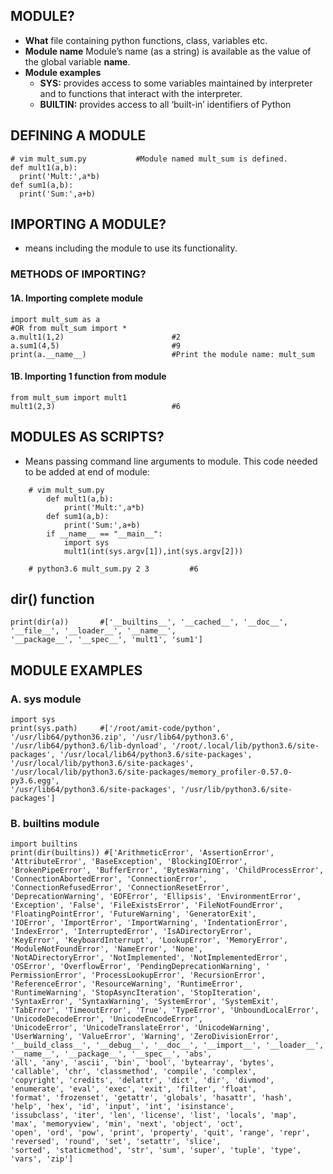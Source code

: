 ## MODULE?
- **What** file containing python functions, class, variables etc.
- **Module name** Module’s name (as a string) is available as the value of the global variable __name__. 
- **Module examples**
  - **SYS:** provides access to some variables maintained by interpreter and to functions that interact with the interpreter.
  - **BUILTIN:** provides access to all ‘built-in’ identifiers of Python

## DEFINING A MODULE
```
# vim mult_sum.py           #Module named mult_sum is defined.
def mult1(a,b):
  print('Mult:',a*b)
def sum1(a,b):
  print('Sum:',a+b)    

```

## IMPORTING A MODULE? 
- means including the module to use its functionality.

### METHODS OF IMPORTING?
#### 1A. Importing complete module
```
import mult_sum as a
#OR from mult_sum import *
a.mult1(1,2)                        #2
a.sum1(4,5)                         #9
print(a.__name__)                   #Print the module name: mult_sum
```

#### 1B. Importing 1 function from module
```
from mult_sum import mult1
mult1(2,3)                          #6
```

## MODULES AS SCRIPTS?
- Means passing command line arguments to module. This code needed to be added at end of module:
```
    # vim mult_sum.py
        def mult1(a,b):
            print('Mult:',a*b)
        def sum1(a,b):
            print('Sum:',a+b)    
        if __name__ == "__main__":
            import sys
            mult1(int(sys.argv[1]),int(sys.argv[2]))

    # python3.6 mult_sum.py 2 3         #6
```


## dir() function
```
print(dir(a))       #['__builtins__', '__cached__', '__doc__', '__file__', '__loader__', '__name__', 
'__package__', '__spec__', 'mult1', 'sum1']
```


## MODULE EXAMPLES
### A. sys module
```
import sys
print(sys.path)     #['/root/amit-code/python', '/usr/lib64/python36.zip', '/usr/lib64/python3.6', 
'/usr/lib64/python3.6/lib-dynload', '/root/.local/lib/python3.6/site-packages', '/usr/local/lib64/python3.6/site-packages', 
'/usr/local/lib/python3.6/site-packages', '/usr/local/lib/python3.6/site-packages/memory_profiler-0.57.0-py3.6.egg', 
'/usr/lib64/python3.6/site-packages', '/usr/lib/python3.6/site-packages']
```

### B. builtins module
```
import builtins
print(dir(builtins)) #['ArithmeticError', 'AssertionError', 'AttributeError', 'BaseException', 'BlockingIOError', 
'BrokenPipeError', 'BufferError', 'BytesWarning', 'ChildProcessError', 'ConnectionAbortedError', 'ConnectionError', 
'ConnectionRefusedError', 'ConnectionResetError', 'DeprecationWarning', 'EOFError', 'Ellipsis', 'EnvironmentError', 
'Exception', 'False', 'FileExistsError', 'FileNotFoundError', 'FloatingPointError', 'FutureWarning', 'GeneratorExit', 
'IOError', 'ImportError', 'ImportWarning', 'IndentationError', 'IndexError', 'InterruptedError', 'IsADirectoryError', 
'KeyError', 'KeyboardInterrupt', 'LookupError', 'MemoryError', 'ModuleNotFoundError', 'NameError', 'None', 
'NotADirectoryError', 'NotImplemented', 'NotImplementedError', 'OSError', 'OverflowError', 'PendingDeprecationWarning', '
PermissionError', 'ProcessLookupError', 'RecursionError', 'ReferenceError', 'ResourceWarning', 'RuntimeError', 
'RuntimeWarning', 'StopAsyncIteration', 'StopIteration', 'SyntaxError', 'SyntaxWarning', 'SystemError', 'SystemExit', 
'TabError', 'TimeoutError', 'True', 'TypeError', 'UnboundLocalError', 'UnicodeDecodeError', 'UnicodeEncodeError', 
'UnicodeError', 'UnicodeTranslateError', 'UnicodeWarning', 'UserWarning', 'ValueError', 'Warning', 'ZeroDivisionError', 
'__build_class__', '__debug__', '__doc__', '__import__', '__loader__', '__name__', '__package__', '__spec__', 'abs', 
'all', 'any', 'ascii', 'bin', 'bool', 'bytearray', 'bytes', 'callable', 'chr', 'classmethod', 'compile', 'complex', 
'copyright', 'credits', 'delattr', 'dict', 'dir', 'divmod', 'enumerate', 'eval', 'exec', 'exit', 'filter', 'float', 
'format', 'frozenset', 'getattr', 'globals', 'hasattr', 'hash', 'help', 'hex', 'id', 'input', 'int', 'isinstance', 
'issubclass', 'iter', 'len', 'license', 'list', 'locals', 'map', 'max', 'memoryview', 'min', 'next', 'object', 'oct', 
'open', 'ord', 'pow', 'print', 'property', 'quit', 'range', 'repr', 'reversed', 'round', 'set', 'setattr', 'slice', 
'sorted', 'staticmethod', 'str', 'sum', 'super', 'tuple', 'type', 'vars', 'zip']
```
